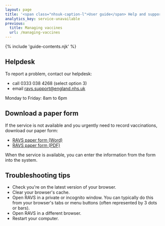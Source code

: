 ```yaml
---
layout: page
title: '<span class="nhsuk-caption-l">User guide</span> Help and support'
analytics_key: service-unavailable
previous:
  title: Managing vaccines
  url: /managing-vaccines
---
```


{% include 'guide-contents.njk' %}

## Helpdesk

To report a problem, contact our helpdesk:

- call 0333 038 4268 (select option 3)
- email <ravs.support@england.nhs.uk>

Monday to Friday: 8am to 6pm

## Download a paper form

If the service is not available and you urgently need to record vaccinations, download our paper form:

- [RAVS paper form (Word)](/files/record-a-vaccination.docx)
- [RAVS paper form (PDF)](/files/record-a-vaccination.pdf)

When the service is available, you can enter the information from the form into the system.

## Troubleshooting tips

- Check you're on the latest version of your browser.
- Clear your browser's cache.
- Open RAVS in a private or incognito window. You can typically do this from your browser's tabs or menu buttons (often represented by 3 dots or bars).
- Open RAVS in a different browser.
- Restart your computer.


